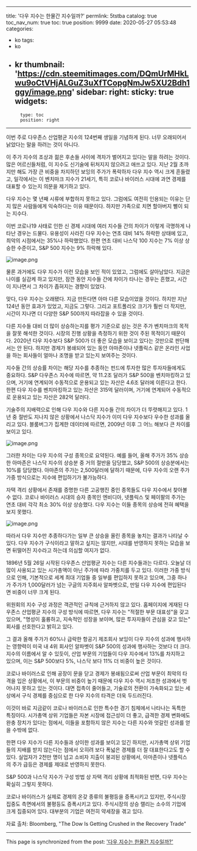 
---
title: '다우 지수는 한물간 지수일까?'
permlink: 5tstba
catalog: true
toc_nav_num: true
toc: true
position: 9999
date: 2020-05-27 05:53:48
categories:
- ko
tags:
- ko
- kr
thumbnail: 'https://cdn.steemitimages.com/DQmUrMHkLwu9oCtVHjALGuZ3uXfTCopgNmJw5XU2Bdh1ggy/image.png'
sidebar:
    right:
        sticky: true
widgets:
    -
        type: toc
        position: right
---


이번 주로 다우존스 산업평균 지수의 124번째 생일을 기념하게 된다. 너무 오래되어서 낡았다는 말을 하려는 것이 아니다.


이 주가 지수의 조상과 젊은 후손들 사이에 격차가 벌어지고 있다는 말을 하려는 것이다. 많은 어르신들처럼, 이 지수도 신기술에 뒤처지지 않으려고 애쓰고 있다. 지난 2월 초까지만 해도 가장 큰 비중을 차지하던 보잉의 주가가 폭락하자 다우 지수 역시 크게 흔들렸고, 일각에서는 이 벤치마크 지수가 21세기, 특히 코로나 바이러스 시대에 과연 경제를 대표할 수 있는지 의문을 제기하고 있다.


다우 지수는 몇 년째 시류에 부합하지 못하고 있다. 그럼에도 여전히 인용되는 이유는 단지 많은 사람들에게 익숙하다는 이유 때문이다. 하지만 가족으로 치면 할아버지 뻘이 되는 지수다.


이번 코로나19 사태로 인한 신 경제 시대에 여러 지수들 간의 차이가 이렇게 극명하게 나타난 경우는 드물다. 유용성이 사라진 다우 지수는 연초 대비 14% 하락한 상태에 있고, 최악의 시점에서는 35%나 하락했었다. 한편 연초 대비 나스닥 100 지수는 7% 이상 상승한 수준이고, S&P 500 지수는 9% 하락해 있다.



![image.png](https://cdn.steemitimages.com/DQmUrMHkLwu9oCtVHjALGuZ3uXfTCopgNmJw5XU2Bdh1ggy/image.png)



물론 과거에도 다우 지수가 이런 모습을 보인 적이 있었고, 그럼에도 살아남았다. 지금은 나이를 실감케 하고 있지만, 잠깐 동안 지수들 간에 차이가 타나는 경우는 흔했고, 시간이 지나면서 그 차이가 좁혀지는 경향이 있었다.


맞다, 다우 지수는 오래됐다. 지금 만든다면 아마 다른 모습이었을 것이다. 하지만 지난 124년 동안 효과가 있었고, 지금도 그렇다. 그리고 포트폴리오 크기가 훨씬 더 작지만, 시간이 지나면 더 다양한 S&P 500까지 따라잡을 수 있을 것이다.


다른 지수들 대비 더 많이 상승하는지를 평가 기준으로 삼는 것은 주가 벤치마크의 목적을 잘못 해석한 것이다. 시장의 진행 상황을 측정하기 위한 것이 주된 목적이기 때문이다. 2020년 다우 지수보다 S&P 500가 더 좋은 모습을 보이고 있다는 것만으로 판단해서는 안 된다. 하지만 경제가 봉쇄되어 있는 동안 아마존이나 넷플릭스 같은 온라인 사업을 하는 회사들이 얼마나 조명을 받고 있는지 보여주는 것이다.


지수들 간의 상승률 차이는 해당 지수를 추종하는 펀드에 투자한 많은 투자자들에게도 중요하다. S&P 다우존스 지수에 따르면, 약 11.2조 달러가 S&P 500을 벤치마킹하고 있으며, 거기에 연계되어 수동적으로 운용되고 있는 자산은 4.6조 달러에 이른다고 한다. 한편 다우 지수를 벤치마킹하고 있는 자산은 315억 달러이며, 거기에 연계되어 수동적으로 운용되고 있는 자산은 282억 달러다.


기술주의 지배력으로 인해 다우 지수와 다른 지수들 간의 차이가 더 뚜렷해지고 있다. 1년 중 절반도 지나지 않은 상황에서 나스닥 지수가 이미 다우 지수보다 우수한 성과를 올리고 있다. 블룸버그가 집계한 데이터에 따르면, 2009년 이후 그 어느 해보다 큰 차이를 보이고 있다.



![image.png](https://cdn.steemitimages.com/DQmYQ2ymcHVPbghkMqruDExwYRice2VxLm7xUG7JSMQkzLz/image.png)



그러한 차이는 다우 지수의 구성 종목으로 요약된다. 예를 들어, 올해 주가가 35% 상승한 아마존은 나스닥 지수의 상승분 중 거의 절반을 담당했고, S&P 500의 상승분에서는 10%를 담당했다. 아마존의 주가는 2,500달러에 달하기 때문에, 다우 지수의 오랜 주가 가중 방식으로는 지수에 편입하기가 불가능하다.


자택 격리 상황에서 존재를 증명한 다른 고공행진 중인 종목들도 다우 지수에서 찾아볼 수 없다. 코로나 바이러스 시대의 승자 종목인 엔비디아, 넷플릭스 및 페이팔의 주가는 연초 대비 각각 최소 30% 이상 상승했다. 다우 지수는 이들 종목의 상승에 전혀 혜택을 보지 못했다.



![image.png](https://cdn.steemitimages.com/DQmWfELZwKxwYXKXw1zP2gVEqEXu8MHySAffBxMiZXv6AHk/image.png)



따라서 다우 지수만 추종하다가는 일부 큰 상승을 올린 종목을 놓치는 결과가 나타날 수 있다. 다우 지수가 구식이라고 말하고 싶지는 않지만, 시대를 반영하지 못하는 모습을 보면 뒤떨어진 지수라고 하는데 의심할 여지가 없다.


1896년 5월 26일 시작된 다우존스 산업평균 지수는 다른 지수들과는 다르다. 오늘날 더 많이 사용되고 있는 시가총액이 아닌 주가에 따라 가중치를 두고 있다. 이러한 가중 방식으로 인해, 기본적으로 세계 최대 기업들 중 일부를 편입하지 못하고 있으며, 그중 하나가 주가가 1,000달러가 넘는 구글의 지주회사 알파벳으로, 만일 다우 지수에 편입된다면 비중이 너무 크게 된다.


위원회의 지수 구성 과정은 객관적인 규칙에 근거하지 않고 있다. 홈페이지에 게재된 다우존스 산업평균 지수의 구성 방식에 따르면, 다우 지수는 "적절한 부문 대표성"을 갖고 있으며, "명성이 훌륭하고, 지속적인 성장을 보이며, 많은 투자자들이 관심을 갖고 있는" 회사를 선호한다고 밝히고 있다.


그 결과 올해 주가가 60%나 급락한 항공기 제조회사 보잉이 다우 지수의 성과에 행사하는 영향력이 미국 내 4위 회사인 알파벳이 S&P 500의 성과에 행사하는 것보다 더 크다. 지수의 이름에서 알 수 있듯이, 산업 부문의 기업들이 다우 지수에서 13%를 차지하고 있으며, 이는 S&P 500보다 5%, 나스닥 보다 11% 더 비중이 높은 것이다.


코로나 바이러스로 인해 공장이 문을 닫고 경제가 봉쇄됨으로써 산업 부문이 최악의 타격을 입은 상황에서, 이 부문의 비중이 높기 때문에 다우 지수 역시 저조한 성과에서 벗어나지 못하고 있는 것이다. 대면 접촉이 줄어들고, 기술로의 전환이 가속화되고 있는 세상에서 구식 경제를 중심으로 한 다우 지수의 타격은 더욱 두드러진다.


이것이 바로 지금같이 코로나 바이러스로 인한 특수한 경기 침체에서 나타나는 독특한 특징이다. 시가총액 상위 기업들은 자본 시장에 접근성이 더 좋고, 급격한 경제 변화에도 완충 장치가 있다는 점에서, 이들을 포함하지 않은 지수는 다른 지수와 엇갈린 성과를 얻을 수밖에 없다.


한편 다우 지수가 다른 지수들과 상이한 성과를 보이고 있긴 하지만, 시가총액 상위 기업들의 지배를 받지 않는다는 점에서 오히려 보다 폭넓은 경제를 더 잘 대표한다고도 할 수 있다. 실업자가 2천만 명이 넘고 소비자 지출이 붕괴된 상황에서, 아마존이나 넷플릭스의 주가 급등은 경제를 제대로 반영하지 못한다.


S&P 500과 나스닥 지수가 구성 방법 상 자택 격리 상황에 최적화된 반면, 다우 지수는 확실히 그렇지 못하다.


코로나 바이러스가 실제로 경제의 온갖 종류의 불평등을 증폭시키고 있지만, 주식시장 집중도 측면에서의 불평등도 증폭시키고 있다. 주식시장의 상승 랠리는 소수의 기업에 크게 집중되어 있다. 대부분의 기업은 여전히 약세장을 겪고 있다.


자료 출처: Bloomberg, "The Dow Is Getting Crushed in the Recovery Trade"

- - -

This page is synchronized from the post: ['다우 지수는 한물간 지수일까?'](https://steemit.com/@pius.pius/5tstba)
